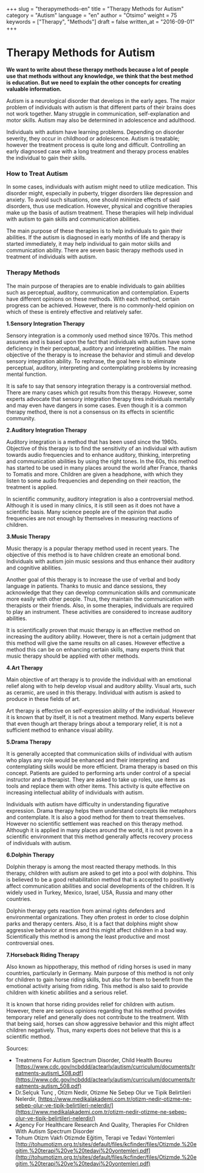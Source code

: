 +++
slug = "therapymethods-en"
title = "Therapy Methods for Autism"
category = "Autism"
language = "en"
author = "Otsimo"
weight = 75
keywords = ["Therapy", "Methods"]
draft = false
written_at = "2016-09-01"
+++
# Therapy Methods for Autism

**We want to write about these therapy methods because a lot of people use that methods without any knowledge, we think that the best method is education. But we need to explain the other concepts for creating valuable information.**

Autism is a neurological disorder that develops in the early ages. The major problem of individuals with autism is that different parts of their brains does not work together. Many struggle in communication, self-explanation and motor skills. Autism may also be determined in adolescence and adulthood.

Individuals with autism have learning problems. Depending on disorder severity, they occur in childhood or adolescence. Autism is treatable; however the treatment process is quite long and difficult. Controlling an early diagnosed case with a long treatment and therapy process enables the individual to gain their skills.

### How to Treat Autism

In some cases, individuals with autism might need to utilize medication. This disorder might, especially in puberty, trigger disorders like depression and anxiety. To avoid such situations, one should minimize effects of said disorders, thus use medication. However, physical and cognitive therapies make up the basis of autism treatment. These therapies will help individual with autism to gain skills and communication abilities.

The main purpose of these therapies is to help individuals to gain their abilities. If the autism is diagnosed in early months of life and therapy is started immediately, it may help individual to gain motor skills and communication ability. There are seven basic therapy methods used in treatment of individuals with autism.

### Therapy Methods

The main purpose of therapies are to enable individuals to gain abilities such as perceptual, auditory, communication and contemplation.  Experts have different opinions on these methods. With each method, certain progress can be achieved. However, there is no commonly-held opinion on which of these is entirely effective and relatively safer.

**1.Sensory Integration Therapy**

Sensory integration is a commonly used method since 1970s. This method assumes and is based upon the fact that individuals with autism have some deficiency in their perceptual, auditory and interpreting abilities. The main objective of the therapy is to increase the behavior and stimuli and develop sensory integration ability. To rephrase, the goal here is to eliminate perceptual, auditory, interpreting and contemplating problems by increasing mental function.

It is safe to say that sensory integration therapy is a controversial method. There are many cases which got results from this therapy. However, some experts advocate that sensory integration therapy tires individuals mentally and may even have dangers in some cases. Even though it is a common therapy method, there is not a consensus on its effects in scientific community.

**2.Auditory Integration Therapy**

Auditory integration is a method that has been used since the 1960s. Objective of this therapy is to find the sensitivity of an individual with autism towards audio frequencies and to enhance auditory, thinking, interpreting and communication abilities by using the right tones. In the 60s, this method has started to be used in many places around the world after France, thanks to Tomatis and more. Children are given a headphone, with which they listen to some audio frequencies and depending on their reaction, the treatment is applied.

In scientific community, auditory integration is also a controversial method. Although it is used in many clinics, it is still seen as it does not have a scientific basis. Many science people are of the opinion that audio frequencies are not enough by themselves in measuring reactions of children.

**3.Music Therapy**

Music therapy is a popular therapy method used in recent years. The objective of this method is to have children create an emotional bond. Individuals with autism join music sessions and thus enhance their auditory and cognitive abilities.

Another goal of this therapy is to increase the use of verbal and body language in patients. Thanks to music and dance sessions, they acknowledge that they can develop communication skills and communicate more easily with other people. Thus, they maintain the communication with therapists or their friends. Also, in some therapies, individuals are required to play an instrument. These activities are considered to increase auditory abilities.

It is scientifically proven that music therapy is an effective method on increasing the auditory ability. However, there is not a certain judgment that this method will give the same results on all cases. However effective a method this can be on enhancing certain skills, many experts think that music therapy should be applied with other methods.

**4.Art Therapy**

Main objective of art therapy is to provide the individual with an emotional relief along with to help develop visual and auditory ability. Visual arts, such as ceramic, are used in this therapy. Individual with autism is asked to produce in these fields of art.

Art therapy is effective on self-expression ability of the individual.  However it is known that by itself, it is not a treatment method. Many experts believe that even though art therapy brings about a temporary relief, it is not a sufficient method to enhance visual ability.

**5.Drama Therapy**

It is generally accepted that communication skills of individual with autism who plays any role would be enhanced and their interpreting and contemplating skills would be more efficient. Drama therapy is based on this concept. Patients are guided to performing arts under control of a special instructor and a therapist. They are asked to take up roles, use items as tools and replace them with other items. This activity is quite effective on increasing intellectual ability of individuals with autism.

Individuals with autism have difficulty in understanding figurative expression. Drama therapy helps them understand concepts like metaphors and contemplate. It is also a good method for them to treat themselves. However no scientific settlement was reached on this therapy method. Although it is applied in many places around the world, it is not proven in a scientific environment that this method generally affects recovery process of individuals with autism.

**6.Dolphin Therapy**

Dolphin therapy is among the most reacted therapy methods. In this therapy, children with autism are asked to get into a pool with dolphins. This is believed to be a good rehabilitation method that is accepted to positively affect communication abilities and social developments of the children. It is widely used in Turkey, Mexico, Israel, USA, Russia and many other countries.

Dolphin therapy gets reaction from animal rights defenders and environmental organizations. They often protest in order to close dolphin parks and therapy centers. Also, it is a fact that dolphins might show aggressive behavior at times and this might affect children in a bad way. Scientifically this method is among the least productive and most controversial ones.

**7.Horseback Riding Therapy**

Also known as hippotherapy, this method of riding horses is used in many countries, particularly in Germany. Main purpose of this method is not only for children to gain horse riding skills, but also for them to benefit from the emotional activity arising from riding. This method is also said to provide children with kinetic abilities and a serious relief.

It is known that horse riding provides relief for children with autism. However, there are serious opinions regarding that his method provides temporary relief and generally does not contribute to the treatment. With that being said, horses can show aggressive behavior and this might affect children negatively. Thus, many experts does not believe that this is a scientific method.

Sources:

- Treatmens For Autism Spectrum Disorder, Child Health Boureu [https://www.cdc.gov/ncbddd/actearly/autism/curriculum/documents/treatments-autism\_508.pdf](https://www.cdc.gov/ncbddd/actearly/autism/curriculum/documents/treatments-autism_508.pdf)
-  Dr.Selçuk Tunç  , Otizm Nedir, Otizme Ne Sebep Olur ve Tipik Belirtileri Nelerdir, [https://www.medikalakademi.com.tr/otizm-nedir-otizme-ne-sebep-olur-ve-tipik-belirtileri-nelerdir/](https://www.medikalakademi.com.tr/otizm-nedir-otizme-ne-sebep-olur-ve-tipik-belirtileri-nelerdir/)
-  Agency For Healthcare Research And Quality,  Therapies For Children With Autism Spectrum Disorder
-  Tohum Otizm Vakfı  Otizmde Eğitim, Terapi ve Tedavi Yöntemleri [http://tohumotizm.org.tr/sites/default/files/kcfinder/files/Otizmde,%20egitim,%20terapi%20ve%20tedavi%20yontemleri.pdf](http://tohumotizm.org.tr/sites/default/files/kcfinder/files/Otizmde,%20egitim,%20terapi%20ve%20tedavi%20yontemleri.pdf)
